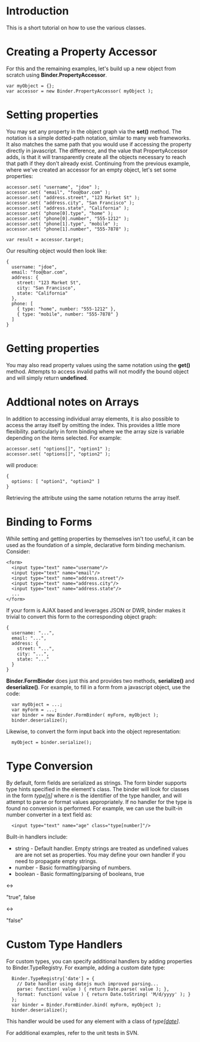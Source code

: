 # Introduction #

This is a short tutorial on how to use the various classes.

# Creating a Property Accessor #

For this and the remaining examples, let's build up a new object from scratch using **Binder.PropertyAccessor**.

```
var myObject = {};
var accessor = new Binder.PropertyAccessor( myObject );
```

# Setting properties #

You may set any property in the object graph via the **set()** method.  The notation is a simple dotted-path notation, similar to many web frameworks.  It also matches the same path that you would use if accessing the property directly in javascript.  The difference, and the value that PropertyAccessor adds, is that it will transparently create all the objects necessary to reach that path if they don't already exist.  Continuing from the previous example, where we've created an accessor for an empty object, let's set some properties:

```
accessor.set( "username", "jdoe" );
accessor.set( "email", "foo@bar.com" );
accessor.set( "address.street", "123 Market St" );
accessor.set( "address.city", "San Francisco" );
accessor.set( "address.state", "California" );
accessor.set( "phone[0].type", "home" );
accessor.set( "phone[0].number", "555-1212" );
accessor.set( "phone[1].type", "mobile" );
accessor.set( "phone[1].number", "555-7878" );

var result = accessor.target;
```

Our resulting object would then look like:
```
{ 
  username: "jdoe",
  email: "foo@bar.com",
  address: {
    street: "123 Market St",
    city: "San Francisco", 
    state: "California"
  },
  phone: [
    { type: "home", number: "555-1212" },
    { type: "mobile", number: "555-7878" }
  ]
}
```


# Getting properties #

You may also read property values using the same notation using the **get()** method.  Attempts to access invalid paths will not modify the bound object and will simply return **undefined**.

# Addtional notes on Arrays #
In addition to accessing individual array elements, it is also possible to access the array itself by omitting the index.  This provides a little more flexibility. particularly in form binding where we the array size is variable depending on the items selected.  For example:

```
accessor.set( "options[]", "option1" );
accessor.set( "options[]", "option2" );
```
will produce:
```
{
  options: [ "option1", "option2" ] 
}
```

Retrieving the attribute using the same notation returns the array itself.

# Binding to Forms #

While setting and getting properties by themselves isn't too useful, it can be used as the foundation of a simple, declarative form binding mechanism.  Consider:

```
<form>
  <input type="text" name="username"/>
  <input type="text" name="email"/>
  <input type="text" name="address.street"/>
  <input type="text" name="address.city"/>
  <input type="text" name="address.state"/>
  ...
</form>
```

If your form is AJAX based and leverages JSON or DWR, binder makes it trivial to convert this form to the corresponding object graph:

```
{
  username: "...",
  email: "...",
  address: {
    street: "...",
    city: "...",
    state: "..."
  }
}
```

**Binder.FormBinder** does just this and provides two methods, **serialize()** and **deserialize()**.  For example, to fill in a form from a javascript object, use the code:

```
  var myObject = ...;
  var myForm = ...;
  var binder = new Binder.FormBinder( myForm, myObject );
  binder.deserialize();
```

Likewise, to convert the form input back into the object representation:

```
  myObject = binder.serialize();
```

# Type Conversion #

By default, form fields are serialized as strings.  The form binder supports type hints specified in the element's class.  The binder will look for classes in the  form _type[[n](n.md)]_ where _n_ is the identifier of the type handler, and will attempt to parse or format values appropriately.  If no handler for the type is found no conversion is performed.  For example, we can use the built-in number converter in a text field as:

```
  <input type="text" name="age" class="type[number]"/>
```

Built-in handlers include:
  * string - Default handler.  Empty strings are treated as undefined values are are not set as properties.  You may define your own handler if you need to propagate empty strings.
  * number - Basic formatting/parsing of numbers.
  * boolean - Basic formatting/parsing of booleans, true

&lt;-&gt;

"true", false

&lt;-&gt;

"false"

# Custom Type Handlers #

For custom types, you can specify additional handlers by adding properties to Binder.TypeRegistry.  For example, adding a custom date type:

```
  Binder.TypeRegistry['date'] = {
    // Date handler using datejs much improved parsing...
    parse: function( value ) { return Date.parse( value ); },
    format: function( value ) { return Date.toString( 'M/d/yyyy' ); }
  };
  var binder = Binder.FormBinder.bind( myForm, myObject ); 
  binder.deserialize();
```

This handler would be used for any element with a class of _type[[date](date.md)]_.

For additional examples, refer to the unit tests in SVN.